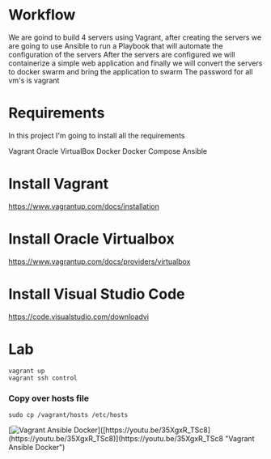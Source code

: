 
# Workflow
We are goind to build 4 servers using Vagrant, after creating the servers we are going to use Ansible to run a Playbook that will automate the configuration of the servers
After the servers are configured we will containerize a simple web application and finally we will convert the servers to docker swarm and bring the application to swarm
The password for all vm's is vagrant

# Requirements
In this project I'm going to install all the requirements 

Vagrant
Oracle VirtualBox
Docker
Docker Compose
Ansible

# Install Vagrant
https://www.vagrantup.com/docs/installation



# Install Oracle Virtualbox

https://www.vagrantup.com/docs/providers/virtualbox


# Install Visual Studio Code

https://code.visualstudio.com/downloadvi



# Lab
```
vagrant up
vagrant ssh control
```

### Copy over hosts file

```
sudo cp /vagrant/hosts /etc/hosts
```
[![Vagrant Ansible Docker]([https://i.stack.imgur.com/q3ceS.png](https://res.cloudinary.com/practicaldev/image/fetch/s--ujs3iYtL--/c_imagga_scale,f_auto,fl_progressive,h_420,q_auto,w_1000/https://dev-to-uploads.s3.amazonaws.com/uploads/articles/zeob9t40s9hvaxcddf9u.png)https://res.cloudinary.com/practicaldev/image/fetch/s--ujs3iYtL--/c_imagga_scale,f_auto,fl_progressive,h_420,q_auto,w_1000/https://dev-to-uploads.s3.amazonaws.com/uploads/articles/zeob9t40s9hvaxcddf9u.png)]([https://youtu.be/35XgxR_TSc8](https://youtu.be/35XgxR_TSc8)](https://youtu.be/35XgxR_TSc8 "Vagrant Ansible Docker")
